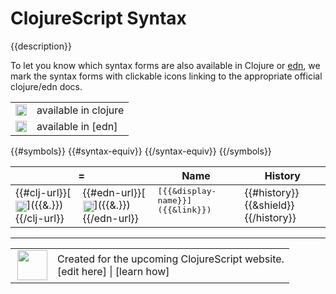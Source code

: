# ClojureScript Syntax

{{description}}

To let you know which syntax forms are also available in Clojure or [edn], we
mark the syntax forms with clickable icons linking to the appropriate official
clojure/edn docs.

 <table>
<tr>
<td><img width="18px" valign="middle" src="http://i.imgur.com/1GjPKvB.png"></td>
<td>
available in clojure
</td>
</tr>
<tr>
<td><img width="18px" valign="middle" src="http://i.imgur.com/I8uNXHv.png"></td>
<td>
available in [edn]
</td>
</tr>
</table>

[edn]:https://github.com/edn-format/edn#edn

 <table>
<thead><tr>
<th colspan=2>=</th>
<th>Name</th>
<th>History</th>
</tr></thead>
{{#symbols}}
<tr valign=top>
{{#syntax-equiv}}
<td>{{#clj-url}}[<img width="18px" valign="middle" src="http://i.imgur.com/1GjPKvB.png">]({{&.}}){{/clj-url}}</td>
<td>{{#edn-url}}[<img width="18px" valign="middle" src="http://i.imgur.com/I8uNXHv.png">]({{&.}}){{/edn-url}}</td>
{{/syntax-equiv}}
<td><samp>[{{&display-name}}]({{&link}})</samp></td>
<td>{{#history}}{{&shield}} {{/history}}</td>
</tr>
{{/symbols}}
</table>

---

 <table>
<tr><td>
<img valign="middle" align="right" width="48px" src="http://i.imgur.com/Hi20huC.png">
</td><td>
Created for the upcoming ClojureScript website.<br>
[edit here] | [learn how]
</td></tr></table>

[edit here]:https://github.com/cljsinfo/cljs-api-docs/blob/master/{{&cljsdoc-path}}
[learn how]:https://github.com/cljsinfo/cljs-api-docs/wiki/cljsdoc-files
